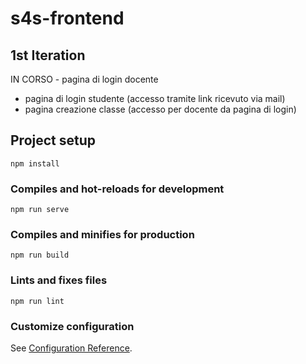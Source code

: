 # s4s-frontend

## 1st Iteration
IN CORSO - pagina di login docente
- pagina di login studente (accesso tramite link ricevuto via mail)
- pagina creazione classe (accesso per docente da pagina di login)



## Project setup
```
npm install
```

### Compiles and hot-reloads for development
```
npm run serve
```

### Compiles and minifies for production
```
npm run build
```

### Lints and fixes files
```
npm run lint
```

### Customize configuration
See [Configuration Reference](https://cli.vuejs.org/config/).

